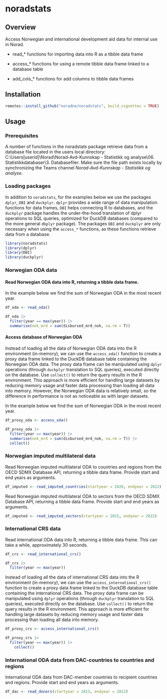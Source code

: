 # noradstats


## Overview

Access Norwegian and international development aid data for internal use
in Norad.

- read\_\* functions for importing data into R as a tibble data frame

- access\_\* functions for using a remote tibble data frame linked to a
  database table

- add_cols\_\* functions for add columns to tibble data frames

## Installation

``` r
remotes::install_github("noradno/noradstats", build_vignettes = TRUE)
```

## Usage

### Prerequisites

A number of functions in the noradstats package retrieve data from a
database file located in the users local directory:
C:\Users\[userid\]\Norad\Norad-Avd-Kunnskap - Statistikk og analyse\06.
Statistikkdatabaser\3. Databasefiler. Make sure the file path exists
locally by synchronizing the Teams channel *Norad-Avd-Kunnskap -
Statistikk og analyse.*

### Loading packages

In addition to `noradstats`, for the examples below we use the packages
`dplyr`, `DBI` and `duckplyr`. `dplyr` provides a wide range of data
manipulation functions for data frames, `DBI` helps connecting R to
databases, and the `duckplyr` package handles the under-the-hood
translation of dplyr operations to SQL queries, optimized for DuckDB
databases (compared to the more general `dbplyr` package). The packages
`DBI` and `duckplyr` are only necessary when using the `access_*`
functions, as these functions retrieve data from a database.

``` r
library(noradstats)
library(dplyr)
library(DBI)
library(duckplyr)
```

### Norwegian ODA data

#### Read Norwegian ODA data into R, returning a tibble data frame.

In the example below we find the sum of Norwegian ODA in the most recent
year.

``` r
df_oda <- read_oda()

df_oda |> 
  filter(year == max(year)) |> 
  summarise(nok_mrd = sum(disbursed_mrd_nok, na.rm = T))
```

#### Access database of Norwegian ODA

Instead of loading all the data of Norwegian ODA data into the R
environment (in-memory), we can use the `access_oda()` function to
create a proxy data frame linked to the DuckDB database table containing
the Norwegian ODA data. The proxy data frame can be manipulated using
`dplyr` operations (through `duckplyr` translation to SQL queries),
executed directly on the database. Use `collect()` to return the query
results in the R environment. This approach is more efficient for
handling large datasets by reducing memory usage and faster data
processing than loading all data into memory. However, the Norwegian ODA
data is relatively small, so the difference in performance is not as
noticeable as with larger datasets.

In the example below we find the sum of Norwegian ODA in the most recent
year.

``` r
df_proxy_oda <- access_oda()

df_proxy_oda |> 
  filter(year == max(year)) |> 
  summarise(nok_mrd = sum(disbursed_mrd_nok, na.rm = T)) |> 
  collect()
```

### Norwegian imputed multilateral data

Read Norwegian imputed multilateral ODA to countries and regions from
the OECD SDMX Database API, returning a tibble data frame. Provide start
and end years as arguments.

``` r
df_imputed <- read_imputed_countries(startyear = 2020, endyear = 2022)
```

Read Norwegian imputed multilateral ODA to sectors from the OECD SDMX
Database API, returning a tibble data frame. Provide start and end years
as arguments.

``` r
df_imputed <- read_imputed_sectors(startyear = 2015, endyear = 2022)
```

### International CRS data

Read international ODA data into R, returning a tibble data frame. This
can take a while, approximately 30 seconds.

``` r
df_crs <- read_international_crs()

df_crs |> 
  filter(year == max(year))
```

Instead of loading all the data of international CRS data into the R
environment (in-memory), we can use the `access_international_crs()`
function to create a proxy data frame linked to the DuckDB database
table containing the international CRS data. The proxy data frame can be
manipulated using `dplyr` operations (through `duckplyr` translation to
SQL queries), executed directly on the database. Use `collect()` to
return the query results in the R environment. This approach is more
efficient for handling large datasets by reducing memory usage and
faster data processing than loading all data into memory.

``` r
df_proxy_crs <- access_international_crs()

df_proxy_crs |> 
  filter(year == max(year)) |> 
    collect()
```

### International ODA data from DAC-countries to countries and regions

International ODA data from DAC-member countries to recipient countries
and regions. Provide start and end years as arguments.

``` r
df_dac <- read_donors(startyear = 2013, endyear = 2022)
```
